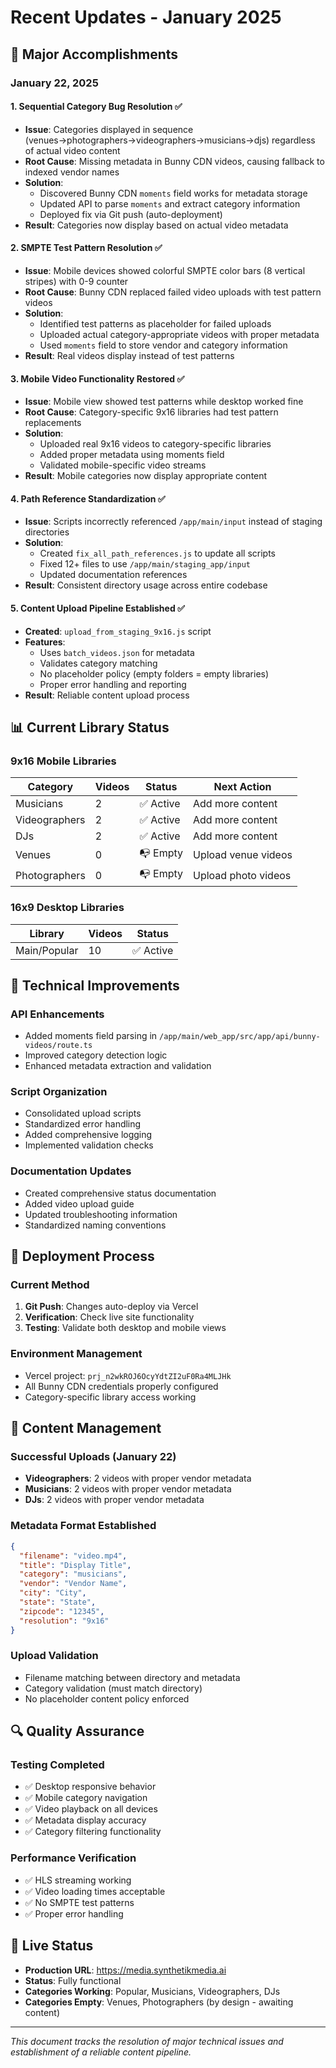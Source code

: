 # Recent Updates - January 2025

## 🎯 Major Accomplishments

### January 22, 2025

#### 1. Sequential Category Bug Resolution ✅
- **Issue**: Categories displayed in sequence (venues→photographers→videographers→musicians→djs) regardless of actual video content
- **Root Cause**: Missing metadata in Bunny CDN videos, causing fallback to indexed vendor names
- **Solution**: 
  - Discovered Bunny CDN `moments` field works for metadata storage
  - Updated API to parse `moments` and extract category information
  - Deployed fix via Git push (auto-deployment)
- **Result**: Categories now display based on actual video metadata

#### 2. SMPTE Test Pattern Resolution ✅
- **Issue**: Mobile devices showed colorful SMPTE color bars (8 vertical stripes) with 0-9 counter
- **Root Cause**: Bunny CDN replaced failed video uploads with test pattern videos
- **Solution**: 
  - Identified test patterns as placeholder for failed uploads
  - Uploaded actual category-appropriate videos with proper metadata
  - Used `moments` field to store vendor and category information
- **Result**: Real videos display instead of test patterns

#### 3. Mobile Video Functionality Restored ✅
- **Issue**: Mobile view showed test patterns while desktop worked fine
- **Root Cause**: Category-specific 9x16 libraries had test pattern replacements
- **Solution**:
  - Uploaded real 9x16 videos to category-specific libraries
  - Added proper metadata using moments field
  - Validated mobile-specific video streams
- **Result**: Mobile categories now display appropriate content

#### 4. Path Reference Standardization ✅
- **Issue**: Scripts incorrectly referenced `/app/main/input` instead of staging directories
- **Solution**:
  - Created `fix_all_path_references.js` to update all scripts
  - Fixed 12+ files to use `/app/main/staging_app/input`
  - Updated documentation references
- **Result**: Consistent directory usage across entire codebase

#### 5. Content Upload Pipeline Established ✅
- **Created**: `upload_from_staging_9x16.js` script
- **Features**:
  - Uses `batch_videos.json` for metadata
  - Validates category matching
  - No placeholder policy (empty folders = empty libraries)
  - Proper error handling and reporting
- **Result**: Reliable content upload process

## 📊 Current Library Status

### 9x16 Mobile Libraries
| Category | Videos | Status | Next Action |
|----------|--------|--------|-------------|
| Musicians | 2 | ✅ Active | Add more content |
| Videographers | 2 | ✅ Active | Add more content |
| DJs | 2 | ✅ Active | Add more content |
| Venues | 0 | 📭 Empty | Upload venue videos |
| Photographers | 0 | 📭 Empty | Upload photo videos |

### 16x9 Desktop Libraries
| Library | Videos | Status |
|---------|--------|--------|
| Main/Popular | 10 | ✅ Active |

## 🔧 Technical Improvements

### API Enhancements
- Added moments field parsing in `/app/main/web_app/src/app/api/bunny-videos/route.ts`
- Improved category detection logic
- Enhanced metadata extraction and validation

### Script Organization
- Consolidated upload scripts
- Standardized error handling
- Added comprehensive logging
- Implemented validation checks

### Documentation Updates
- Created comprehensive status documentation
- Added video upload guide
- Updated troubleshooting information
- Standardized naming conventions

## 🚀 Deployment Process

### Current Method
1. **Git Push**: Changes auto-deploy via Vercel
2. **Verification**: Check live site functionality
3. **Testing**: Validate both desktop and mobile views

### Environment Management
- Vercel project: `prj_n2wkROJ6OcyYdtZI2uF0Ra4MLJHk`
- All Bunny CDN credentials properly configured
- Category-specific library access working

## 🎥 Content Management

### Successful Uploads (January 22)
- **Videographers**: 2 videos with proper vendor metadata
- **Musicians**: 2 videos with proper vendor metadata  
- **DJs**: 2 videos with proper vendor metadata

### Metadata Format Established
```json
{
  "filename": "video.mp4",
  "title": "Display Title",
  "category": "musicians",
  "vendor": "Vendor Name",
  "city": "City",
  "state": "State", 
  "zipcode": "12345",
  "resolution": "9x16"
}
```

### Upload Validation
- Filename matching between directory and metadata
- Category validation (must match directory)
- No placeholder content policy enforced

## 🔍 Quality Assurance

### Testing Completed
- ✅ Desktop responsive behavior
- ✅ Mobile category navigation
- ✅ Video playback on all devices
- ✅ Metadata display accuracy
- ✅ Category filtering functionality

### Performance Verification
- ✅ HLS streaming working
- ✅ Video loading times acceptable
- ✅ No SMPTE test patterns
- ✅ Proper error handling

## 📱 Live Status
- **Production URL**: https://media.synthetikmedia.ai
- **Status**: Fully functional
- **Categories Working**: Popular, Musicians, Videographers, DJs
- **Categories Empty**: Venues, Photographers (by design - awaiting content)

---
*This document tracks the resolution of major technical issues and establishment of a reliable content pipeline.*